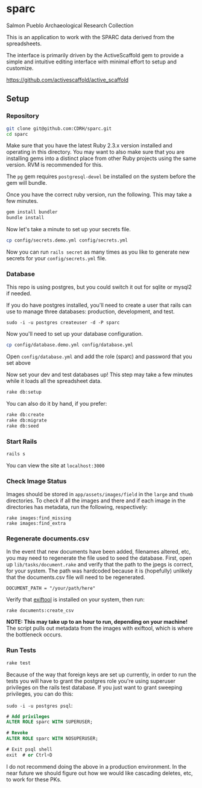 # sparc

Salmon Pueblo Archaeological Research Collection

This is an application to work with the SPARC data derived from the spreadsheets.

The interface is primarily driven by the ActiveScaffold gem to provide a simple and intuitive editing interface with minimal effort to setup and customize.

https://github.com/activescaffold/active_scaffold

## Setup

### Repository

```bash
git clone git@github.com:CDRH/sparc.git
cd sparc
```

Make sure that you have the latest Ruby 2.3.x version installed and operating in this directory.  You may want to also make sure that you are installing gems into a distinct place from other Ruby projects using the same version. RVM is recommended for this.

The `pg` gem requires `postgresql-devel` be installed on the system before the gem will bundle.

Once you have the correct ruby version, run the following. This may take a few minutes.

```bash
gem install bundler
bundle install
```

Now let's take a minute to set up your secrets file.

```bash
cp config/secrets.demo.yml config/secrets.yml
```

Now you can run `rails secret` as many times as you like to generate new secrets for your `config/secrets.yml` file.


### Database

This repo is using postgres, but you could switch it out for sqlite or mysql2 if needed.

If you do have postgres installed, you'll need to create a user that rails can use to manage three databases:  production, development, and test.

`sudo -i -u postgres createuser -d -P sparc`

Now you'll need to set up your database configuration.

```bash
cp config/database.demo.yml config/database.yml
```

Open `config/database.yml` and add the role (sparc) and password that you set above

Now set your dev and test databases up!  This step may take a few minutes while it loads all the spreadsheet data.

```bash
rake db:setup
```

You can also do it by hand, if you prefer:

```bash
rake db:create
rake db:migrate
rake db:seed
```

### Start Rails

```bash
rails s
```

You can view the site at `localhost:3000`

### Check Image Status

Images should be stored in `app/assets/images/field` in the `large` and `thumb` directories. To check if all the images and there and if each image in the directories has metadata, run the following, respectively:

```
rake images:find_missing
rake images:find_extra
```

### Regenerate documents.csv

In the event that new documents have been added, filenames altered, etc, you may need to regenerate the file used to seed the database.  First, open up `lib/tasks/document.rake` and verify that the path to the jpegs is correct, for your system.  The path was hardcoded because it is (hopefully) unlikely that the documents.csv file will need to be regenerated.

```
DOCUMENT_PATH = "/your/path/here"
```

Verify that [exiftool](http://www.sno.phy.queensu.ca/~phil/exiftool/) is installed on your system, then run:

```
rake documents:create_csv
```

__NOTE: This may take up to an hour to run, depending on your machine!__  The script pulls out metadata from the images with exiftool, which is where the bottleneck occurs.

### Run Tests

```bash
rake test
```

Because of the way that foreign keys are set up currently, in order to run the tests you will have to grant the postgres role you're using superuser privileges on the rails test database.  If you just want to grant sweeping privileges, you can do this:

`sudo -i -u postgres psql`:

```sql
# Add privileges
ALTER ROLE sparc WITH SUPERUSER;

# Revoke
ALTER ROLE sparc WITH NOSUPERUSER;

# Exit psql shell
exit  # or Ctrl+D
```

I do not recommend doing the above in a production environment.  In the near future we should figure out how we would like cascading deletes, etc, to work for these PKs.
